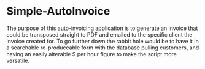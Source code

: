 # Simple-AutoInvoice
The purpose of this auto-invoicing application is to generate an invoice that could be transposed straight to PDF and emailed to the specific client the invoice created for.  To go further down the rabbit hole would be to have it in a searchable re-produceable form with the database pulling customers, and having an easily alterable $ per hour figure to make the script more versatile.
